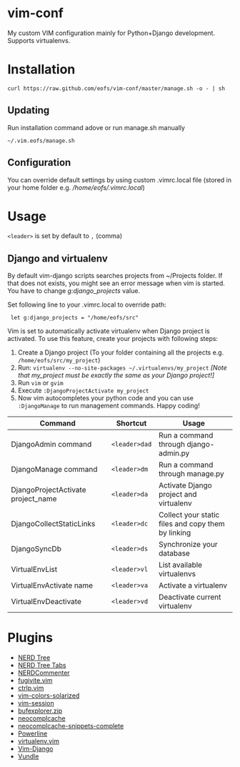 vim-conf
========

My custom VIM configuration mainly for Python+Django development. Supports virtualenvs.

# Installation #

    curl https://raw.github.com/eofs/vim-conf/master/manage.sh -o - | sh

## Updating ##

Run installation command adove or run manage.sh manually

    ~/.vim.eofs/manage.sh

## Configuration ##

You can override default settings by using custom .vimrc.local file (stored in your home folder e.g. */home/eofs/.vimrc.local*)

# Usage #
`<leader>` is set by default to `,` (comma)

## Django and virtualenv ##

By default vim-django scripts searches projects from ~/Projects folder. If that does not exists, you might see an error message when vim is started. You have to change *g:django_projects* value.

Set following line to your .vimrc.local to override path:

     let g:django_projects = "/home/eofs/src"

Vim is set to automatically activate virtualenv when Django project is activated. To use this feature, create your projects with following steps:

 1. Create a Django project (To your folder containing all the projects e.g. `/home/eofs/src/my_project`)
 2. Run: `virtualenv --no-site-packages ~/.virtualenvs/my_project` *[Note that my_project must be exactly the same as your Django project!]*
 3. Run `vim` or `gvim`
 4. Execute `:DjangoProjectActivate my_project`
 5. Now vim autocompletes your python code and you can use `:DjangoManage` to run management commands. Happy coding!

<table>
    <thead>
        <th>Command</th>
        <th>Shortcut</th>
        <th>Usage</th>
    </thead>
    <tbody>
        <tr>
            <td>DjangoAdmin command</td>
            <td><code>&lt;leader&gt;dad</code></td>
            <td>Run a command through django-admin.py</td>
        </tr>
        <tr>
            <td>DjangoManage command</td>
            <td><code>&lt;leader&gt;dm</code></td>
            <td>Run a command through manage.py</td>
        </tr>
        <tr>
            <td>DjangoProjectActivate project_name</td>
            <td><code>&lt;leader&gt;da</code></td>
            <td>Activate Django project and virtualenv</td>
        </tr>
        <tr>
            <td>DjangoCollectStaticLinks</td>
            <td><code>&lt;leader&gt;dc</code></td>
            <td>Collect your static files and copy them by linking</td>
        </tr>
        <tr>
            <td>DjangoSyncDb</td>
            <td><code>&lt;leader&gt;ds</code></td>
            <td>Synchronize your database</td>
        </tr>
        <tr>
            <td>VirtualEnvList</td>
            <td><code>&lt;leader&gt;vl</code></td>
            <td>List available virtualenvs</td>
        </tr>
        <tr>
            <td>VirtualEnvActivate name</td>
            <td><code>&lt;leader&gt;va</code></td>
            <td>Activate a virtualenv</td>
        </tr>
        <tr>
            <td>VirtualEnvDeactivate</td>
            <td><code>&lt;leader&gt;vd</code></td>
            <td>Deactivate current virtualenv</td>
        </tr>
    </tbody>
</table>

# Plugins #
* [NERD Tree](https://github.com/scrooloose/nerdtree)
* [NERD Tree Tabs](https://github.com/jistr/vim-nerdtree-tabs)
* [NERDCommenter](https://github.com/scrooloose/nerdcommenter)
* [fugivite.vim](https://github.com/tpope/vim-fugitive)
* [ctrlp.vim](https://github.com/kien/ctrlp.vim)
* [vim-colors-solarized](https://github.com/altercation/vim-colors-solarized)
* [vim-session](https://github.com/xolox/vim-session)
* [bufexplorer.zip](http://www.vim.org/scripts/script.php?script_id=42)
* [neocomplcache](https://github.com/Shougo/neocomplcache)
* [neocomplcache-snippets-complete](https://github.com/Shougo/neocomplcache-snippets-complete)
* [Powerline](https://github.com/Lokaltog/vim-powerline)
* [virtualenv.vim](https://github.com/jmcantrell/vim-virtualenv)
* [Vim-Django](http://www.vim.org/scripts/script.php?script_id=4095)
* [Vundle](https://github.com/gmarik/vundle)